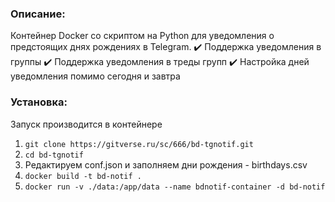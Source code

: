 ### Описание:
Контейнер Docker со скриптом на Python для уведомления о предстоящих днях рождениях в Telegram.
✔️ Поддержка уведомления в группы
✔️ Поддержка уведомления в треды групп
✔️ Настройка дней уведомления помимо сегодня и завтра
### Установка:
Запуск производится в контейнере
1. `git clone https://gitverse.ru/sc/666/bd-tgnotif.git`
2. `cd bd-tgnotif`
3. Редактируем conf.json и заполняем дни рождения - birthdays.csv
3. `docker build -t bd-notif .`
4. `docker run -v ./data:/app/data --name bdnotif-container -d bd-notif`